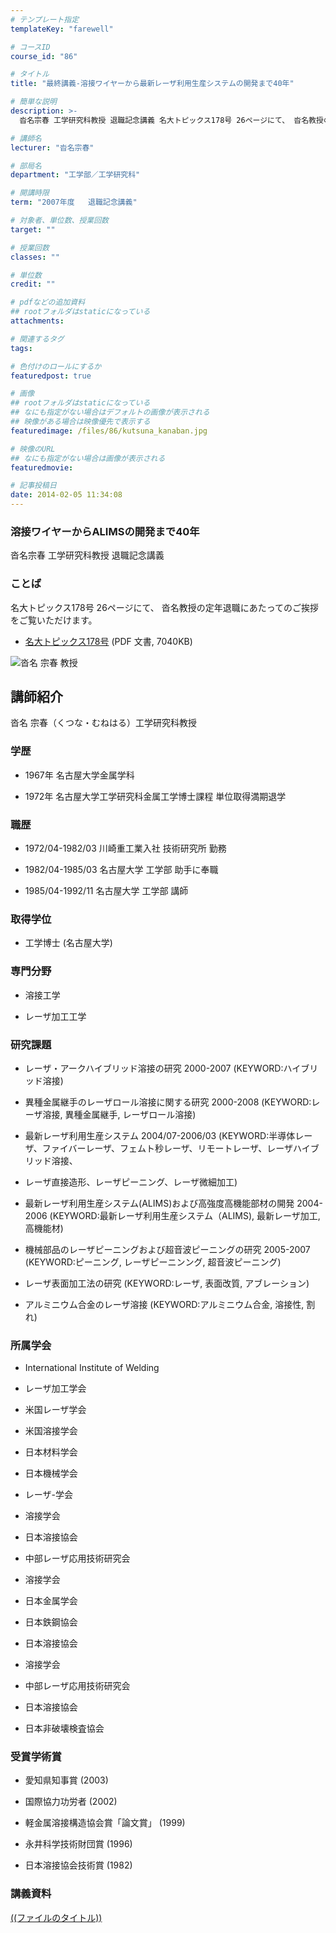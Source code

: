 ```yaml
---
# テンプレート指定
templateKey: "farewell"

# コースID
course_id: "86"

# タイトル
title: "最終講義-溶接ワイヤーから最新レーザ利用生産システムの開発まで40年"

# 簡単な説明
description: >-
  沓名宗春 工学研究科教授 退職記念講義 名大トピックス178号 26ページにて、 沓名教授の定年退職にあたってのご挨拶をご覧いただけます。   * [名大トピックス178号]...

# 講師名
lecturer: "沓名宗春"

# 部局名
department: "工学部／工学研究科"

# 開講時限
term: "2007年度	退職記念講義"

# 対象者、単位数、授業回数
target: ""

# 授業回数
classes: ""

# 単位数
credit: ""

# pdfなどの追加資料
## rootフォルダはstaticになっている
attachments: 

# 関連するタグ
tags:

# 色付けのロールにするか
featuredpost: true

# 画像
## rootフォルダはstaticになっている
## なにも指定がない場合はデフォルトの画像が表示される
## 映像がある場合は映像優先で表示する
featuredimage: /files/86/kutsuna_kanaban.jpg

# 映像のURL
## なにも指定がない場合は画像が表示される
featuredmovie: 

# 記事投稿日
date: 2014-02-05 11:34:08
---
```


### 溶接ワイヤーからALIMSの開発まで40年


沓名宗春 工学研究科教授 退職記念講義


### ことば


名大トピックス178号 26ページにて、 沓名教授の定年退職にあたってのご挨拶をご覧いただけます。


* [名大トピックス178号](http://www.nagoya-u.ac.jp/about-nu/public-relations/publication/upload_images/no178.pdf) (PDF 文書, 7040KB)


![沓名 宗春 教授](/files/86/kutsuna_kao.jpg) 

## 講師紹介


沓名 宗春（くつな・むねはる）工学研究科教授


### 学歴



* 1967年 名古屋大学金属学科

* 1972年 名古屋大学工学研究科金属工学博士課程 単位取得満期退学


### 職歴



* 1972/04-1982/03 川崎重工業入社 技術研究所 勤務

* 1982/04-1985/03 名古屋大学 工学部 助手に奉職

* 1985/04-1992/11 名古屋大学 工学部 講師


### 取得学位



* 工学博士 (名古屋大学)


### 専門分野



* 溶接工学

* レーザ加工工学


### 研究課題



* レーザ・アークハイブリッド溶接の研究 2000-2007 (KEYWORD:ハイブリッド溶接)

* 異種金属継手のレーザロール溶接に関する研究 2000-2008 (KEYWORD:レーザ溶接, 異種金属継手, レーザロール溶接)

* 最新レーザ利用生産システム 2004/07-2006/03 (KEYWORD:半導体レーザ、ファイバーレーザ、フェムト秒レーザ、リモートレーザ、レーザハイブリッド溶接、

* レーザ直接造形、レーザピーニング、レーザ微細加工)

* 最新レーザ利用生産システム(ALIMS)および高強度高機能部材の開発 2004-2006 (KEYWORD:最新レーザ利用生産システム（ALIMS), 最新レーザ加工, 高機能材)

* 機械部品のレーザピーニングおよび超音波ピーニングの研究 2005-2007 (KEYWORD:ピーニング, レーザピーニンング, 超音波ピーニング)

* レーザ表面加工法の研究 (KEYWORD:レーザ, 表面改質, アブレーション)

* アルミニウム合金のレーザ溶接 (KEYWORD:アルミニウム合金, 溶接性, 割れ)

### 所属学会



* International Institute of Welding

* レーザ加工学会

* 米国レーザ学会

* 米国溶接学会

* 日本材料学会

* 日本機械学会

* レーザ-学会



* 溶接学会



* 日本溶接協会


* 中部レーザ応用技術研究会



* 溶接学会

* 日本金属学会

* 日本鉄鋼協会



* 日本溶接協会



* 溶接学会


* 中部レーザ応用技術研究会



* 日本溶接協会

* 日本非破壊検査協会

### 受賞学術賞



* 愛知県知事賞 (2003)

* 国際協力功労者 (2002)

* 軽金属溶接構造協会賞「論文賞」 (1999)

* 永井科学技術財団賞 (1996)

* 日本溶接協会技術賞 (1982)


### 講義資料


[((ファイルのタイトル))](/files/86/((ファイル名))) 
